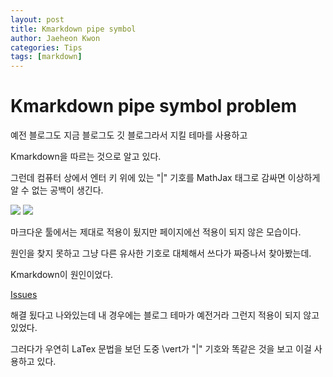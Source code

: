 ```yaml
---
layout: post
title: Kmarkdown pipe symbol
author: Jaeheon Kwon
categories: Tips
tags: [markdown]
---
```


# Kmarkdown pipe symbol problem

예전 블로그도 지금 블로그도 깃 블로그라서 지킬 테마를 사용하고

Kmarkdown을 따르는 것으로 알고 있다.

그런데 컴퓨터 상에서 엔터 키 위에 있는 "|" 기호를 MathJax 태그로 감싸면 이상하게 알 수 없는 공백이 생긴다.

<img src = "https://py-tonic.github.io/images/kmark/1.PNG">

<img src = "https://py-tonic.github.io/images/kmark/2.PNG">

마크다운 툴에서는 제대로 적용이 됬지만 페이지에선 적용이 되지 않은 모습이다.

원인을 찾지 못하고 그냥 다른 유사한 기호로 대체해서 쓰다가 짜증나서 찾아봤는데.

Kmarkdown이 원인이었다.

[Issues](https://github.com/atom-community/markdown-preview-plus/issues/185)

해결 됬다고 나와있는데 내 경우에는 블로그 테마가 예전거라 그런지 적용이 되지 않고 있었다.

그러다가 우연히 LaTex 문법을 보던 도중 \vert가 "|" 기호와 똑같은 것을 보고 이걸 사용하고 있다.


